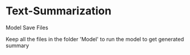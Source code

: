 # Text-Summarization
Model Save Files

Keep all the files in the folder 'Model' to run the model to get generated summary

